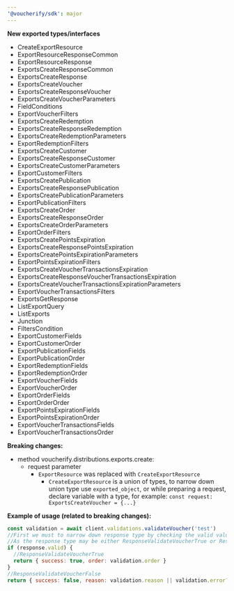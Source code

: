 ```yaml
---
'@voucherify/sdk': major
---
```


**New exported types/interfaces**
- CreateExportResource
- ExportResourceResponseCommon
- ExportResourceResponse
- ExportsCreateResponseCommon
- ExportsCreateResponse
- ExportsCreateVoucher
- ExportsCreateResponseVoucher
- ExportsCreateVoucherParameters
- FieldConditions
- ExportVoucherFilters
- ExportsCreateRedemption
- ExportsCreateResponseRedemption
- ExportsCreateRedemptionParameters
- ExportRedemptionFilters
- ExportsCreateCustomer
- ExportsCreateResponseCustomer
- ExportsCreateCustomerParameters
- ExportCustomerFilters
- ExportsCreatePublication
- ExportsCreateResponsePublication
- ExportsCreatePublicationParameters
- ExportPublicationFilters
- ExportsCreateOrder
- ExportsCreateResponseOrder
- ExportsCreateOrderParameters
- ExportOrderFilters
- ExportsCreatePointsExpiration
- ExportsCreateResponsePointsExpiration
- ExportsCreatePointsExpirationParameters
- ExportPointsExpirationFilters
- ExportsCreateVoucherTransactionsExpiration
- ExportsCreateResponseVoucherTransactionsExpiration
- ExportsCreateVoucherTransactionsExpirationParameters
- ExportVoucherTransactionsFilters
- ExportsGetResponse
- ListExportQuery
- ListExports
- Junction
- FiltersCondition
- ExportCustomerFields
- ExportCustomerOrder
- ExportPublicationFields
- ExportPublicationOrder
- ExportRedemptionFields
- ExportRedemptionOrder
- ExportVoucherFields
- ExportVoucherOrder
- ExportOrderFields
- ExportOrderOrder
- ExportPointsExpirationFields
- ExportPointsExpirationOrder
- ExportVoucherTransactionsFields
- ExportVoucherTransactionsOrder

**Breaking changes:**
- method voucherify.distributions.exports.create:
  - request parameter
    - `ExportResource` was replaced with `CreateExportResource`
      - `CreateExportResource` is a union of types, to narrow down union type use `exported_object`, or while preparing a request, declare variable with a type, for example: `const request: ExportsCreateVoucher = {...}`

**Example of usage (related to breaking changes):**
```js
const validation = await client.validations.validateVoucher('test')
//First we must to narrow down response type by checking the valid value
//As the response type may be either ResponseValidateVoucherTrue or ResponseValidateVoucherFalse
if (response.valid) {
  //ResponseValidateVoucherTrue
  return { success: true, order: validation.order }
}
//ResponseValidateVoucherFalse
return { success: false, reason: validation.reason || validation.error?.message || 'Unknown error' }
```

